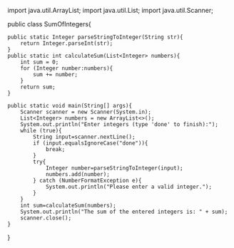 import java.util.ArrayList;
import java.util.List;
import java.util.Scanner;

public class SumOfIntegers{

    public static Integer parseStringToInteger(String str){
        return Integer.parseInt(str);
    }
    public static int calculateSum(List<Integer> numbers){
        int sum = 0;
        for (Integer number:numbers){
            sum += number;
        }
        return sum;
    }

    public static void main(String[] args){
        Scanner scanner = new Scanner(System.in);
        List<Integer> numbers = new ArrayList<>();
        System.out.println("Enter integers (type 'done' to finish):");
        while (true){
            String input=scanner.nextLine();
            if (input.equalsIgnoreCase("done")){
                break;
            }
            try{
                Integer number=parseStringToInteger(input);
                numbers.add(number);
            } catch (NumberFormatException e){
                System.out.println("Please enter a valid integer.");
            }
        }
        int sum=calculateSum(numbers);
        System.out.println("The sum of the entered integers is: " + sum);
        scanner.close();
    }
}
